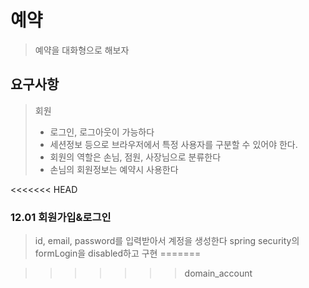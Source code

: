 # 예약
> 예약을 대화형으로 해보자
## 요구사항
> 회원 
> - 로그인, 로그아웃이 가능하다
> - 세션정보 등으로 브라우저에서 특정 사용자를 구분할 수 있어야 한다.
> - 회원의 역할은 손님, 점원, 사장님으로 분류한다
> - 손님의 회원정보는 예약시 사용한다

<<<<<<< HEAD
### 12.01 회원가입&로그인
> id, email, password를 입력받아서 계정을 생성한다
> spring security의 formLogin을 disabled하고 구현
=======


>>>>>>> domain_account
